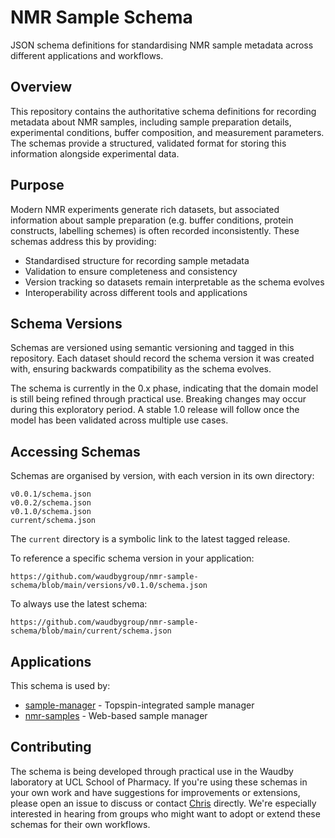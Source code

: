 # NMR Sample Schema

JSON schema definitions for standardising NMR sample metadata across different applications and workflows.

## Overview

This repository contains the authoritative schema definitions for recording metadata about NMR samples, including sample preparation details, experimental conditions, buffer composition, and measurement parameters. The schemas provide a structured, validated format for storing this information alongside experimental data.

## Purpose

Modern NMR experiments generate rich datasets, but associated information about sample preparation (e.g. buffer conditions, protein constructs, labelling schemes) is often recorded inconsistently. These schemas address this by providing:

- Standardised structure for recording sample metadata
- Validation to ensure completeness and consistency
- Version tracking so datasets remain interpretable as the schema evolves
- Interoperability across different tools and applications

## Schema Versions

Schemas are versioned using semantic versioning and tagged in this repository. Each dataset should record the schema version it was created with, ensuring backwards compatibility as the schema evolves.

The schema is currently in the 0.x phase, indicating that the domain model is still being refined through practical use. Breaking changes may occur during this exploratory period. A stable 1.0 release will follow once the model has been validated across multiple use cases.

## Accessing Schemas

Schemas are organised by version, with each version in its own directory:

```
v0.0.1/schema.json
v0.0.2/schema.json
v0.1.0/schema.json
current/schema.json
```

The `current` directory is a symbolic link to the latest tagged release.

To reference a specific schema version in your application:
```
https://github.com/waudbygroup/nmr-sample-schema/blob/main/versions/v0.1.0/schema.json
```

To always use the latest schema:
```
https://github.com/waudbygroup/nmr-sample-schema/blob/main/current/schema.json
```

## Applications

This schema is used by:

- [sample-manager](http://github.com/waudbygroup/sample-manager) - Topspin-integrated sample manager
- [nmr-samples](http://github.com/waudbygroup/nmr-samples) - Web-based sample manager

## Contributing

The schema is being developed through practical use in the Waudby laboratory at UCL School of Pharmacy. If you're using these schemas in your own work and have suggestions for improvements or extensions, please open an issue to discuss or contact [Chris](mailto:c.waudby@ucl.ac.uk) directly. We're especially interested in hearing from groups who might want to adopt or extend these schemas for their own workflows.
